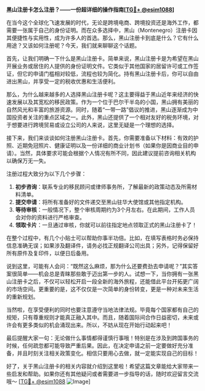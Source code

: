 **黑山注册卡怎么注册？——一份超详细的操作指南[[TG💪+ @esim1088](https://t.me/s/esim1088)]**

在当今这个全球化飞速发展的时代，无论是跨境电商、跨境投资还是海外工作，都需要一张属于自己的身份证明。而在众多选择中，黑山（Montenegro）注册卡因其便捷性与实用性，成为许多人的首选。那么，黑山注册卡到底是什么？它有什么用途？又该如何注册呢？今天，我们就来聊聊这个话题。

首先，让我们明确一下什么是黑山注册卡。简单来说，黑山注册卡是为希望在黑山开展业务或居住的人提供的身份证明文件。它类似于其他国家的居留许可或工作签证，但它的申请门槛相对较低，流程也较为简化。持有黑山注册卡后，你可以自由进出黑山，并享受一定的税收优惠和生活便利。

那么，为什么越来越多的人选择黑山注册卡呢？这主要得益于黑山近年来经济的快速发展以及其宽松的移民政策。作为一个位于巴尔干半岛的小国，黑山拥有美丽的自然风光和丰富的旅游资源。同时，随着“一带一路”倡议的推进，黑山逐渐成为中国投资者关注的重点区域之一。此外，黑山还提供了一个相对友好的税务环境，对于想要进行跨境贸易或设立公司的人来说，这里无疑是一个理想的选择。

接下来，我们来谈谈如何注册黑山注册卡。首先，你需要准备以下材料：有效的护照、近期免冠照片、健康证明以及一份详细的商业计划书（如果你是因商业目的申请）。当然，具体要求可能会根据个人情况有所不同，因此建议提前咨询相关机构以确保万无一失。

注册过程大致分为以下几个步骤：

1. **初步咨询**：联系专业的移民顾问或律师事务所，了解最新的政策动态及所需材料清单。
2. **提交申请**：将所有准备好的文件递交至黑山驻华大使馆或其他指定机构。
3. **等待审核**：一般情况下，整个审核周期约为3个月左右。在此期间，工作人员会对你的资料进行严格审查。
4. **领取卡片**：一旦通过审核，你就可以前往指定地点领取正式的黑山注册卡了！

在整个过程中，有几个小贴士可以帮助你事半功倍。比如，在填写表格时务必保持信息准确无误；如果涉及翻译件，请务必找正规翻译公司出具；另外，记得保留好所有原件及复印件，以便日后备用。

说到这里，可能有人会问：“既然这么麻烦，那为什么还要费劲去申请呢？”其实答案很简单——机会总是青睐那些敢于迈出第一步的人。试想一下，当你拥有一张黑山注册卡之后，不仅可以轻松开启一段全新的海外旅程，还能借此平台开拓更广阔的市场空间。更重要的是，这不仅仅是一次简单的身份转变，更是一种对未来生活的重新规划。

当然啦，在享受便利的同时也要注意遵守当地法律法规。毕竟每个国家都有自己的规矩，只有尊重规则才能真正融入其中。而且，随着国际间合作日益密切，未来或许会有更多类似的机会涌现出来。所以，不妨从现在开始行动起来吧！

最后提醒大家一句：无论做什么事情都得谨慎行事哦！特别是在涉及到跨国事务的时候，任何疏忽都可能导致严重后果。因此，在决定申请之前一定要做好充分准备，并且时刻关注相关政策变化。相信只要用心去做，就一定能实现自己的目标！

好了，关于黑山注册卡的相关内容就介绍到这里啦！希望这篇文章能给大家带来一些启发和帮助。如果你还有其他疑问或者需要进一步指导的话，随时欢迎留言交流哦～ [[TG💪+ @esim1088](https://t.me/s/esim1088) ![Image](https://i.postimg.cc/4NQfJmqS/Snipaste-2025-05-13-00-14-12.png)]